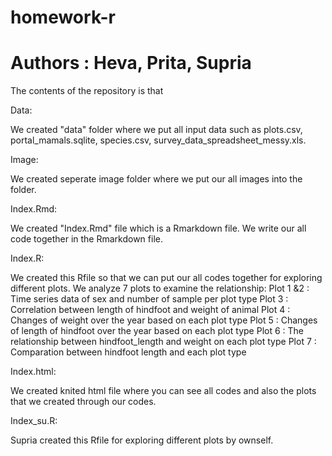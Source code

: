 # homework-r
# Authors : Heva, Prita, Supria



The contents of the repository is that 


Data: 

We created "data" folder where we put all input data such as plots.csv, portal_mamals.sqlite, species.csv, survey_data_spreadsheet_messy.xls.


Image:

We created seperate image folder where we put our all images into the folder.


Index.Rmd:

We created "Index.Rmd" file which is a Rmarkdown file.  We write our all code together in the Rmarkdown file.


Index.R:

We created this Rfile so that we can put our all codes together for exploring different plots. We analyze 7 plots to examine the relationship:
Plot 1 &2  : Time series data of sex and number of sample per plot type
Plot 3 : Correlation between length of hindfoot and weight of animal
Plot 4 : Changes of weight over the year based on each plot type
Plot 5 : Changes of length of hindfoot  over the year based on each plot type
Plot 6 : The relationship between hindfoot_length and weight on each plot type
Plot 7 : Comparation between hindfoot length and each plot type


Index.html:

We created knited html file where you can see all codes and also the plots that we created through our codes.

Index_su.R:

Supria created this Rfile for exploring different plots by ownself.